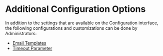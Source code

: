 # Additional Configuration Options

In addition to the settings that are available on the Configuration interface, the following
configurations and customizations can be done by Administrators:

- [Email Templates](emailtemplates.md)
- [Timeout Parameter](timeoutparameter.md)
